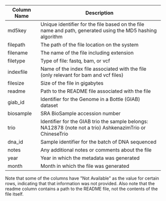 | Column Name | Description |
| --- | --- |
| md5key | Unique identifier for the file based on the file name and path, generated using the MD5 hashing algorithm |
| filepath | The path of the file location on the system  |
| filename | The name of the file including extension  |
| filetype | Type of file: fastq, bam, or vcf |
| indexfile | Name of the index file associated with the file (only relevant for bam and vcf files) |
| filesize | Size of the file in gigabytes |
| readme | Path to the README file associated with the file |
| giab_id | Identifier for the Genome in a Bottle (GIAB) dataset |
| biosample | SRA BioSample accession number |
| trio | Identifier for the GIAB trio the sample belongs: NA12878 (note not a trio) AshkenazimTrio or ChineseTrio |
| dna_id | Sample identifier for the batch of DNA sequenced |
| notes | Any additional notes or comments about the file |
| year | Year in which the metadata was generated |
| month | Month in which the file was generated |

Note that some of the columns have "Not Available" as the value for certain rows, indicating that that information was not provided. Also note that the readme column contains a path to the README file, not the contents of the file itself.
